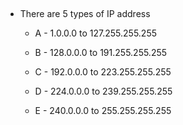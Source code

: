 
 

-   There are 5 types of IP address

    -   A - 1.0.0.0 to 127.255.255.255

    -   B - 128.0.0.0 to 191.255.255.255

    -   C - 192.0.0.0 to 223.255.255.255

    -   D - 224.0.0.0 to 239.255.255.255

    -   E - 240.0.0.0 to 255.255.255.255
